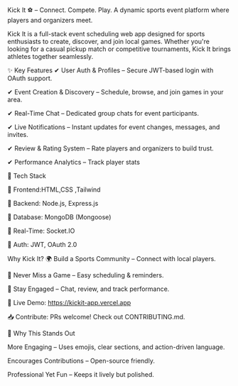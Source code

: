 Kick It ⚽ – Connect. Compete. Play.
A dynamic sports event platform where players and organizers meet.
 
Kick It is a full-stack event scheduling web app designed for sports enthusiasts to create, discover, and join local games. Whether you're looking for a casual pickup match or competitive tournaments, Kick It brings athletes together seamlessly.



✨ Key Features
✔ User Auth & Profiles – Secure JWT-based login with OAuth support.

✔ Event Creation & Discovery – Schedule, browse, and join games in your area.

✔ Real-Time Chat – Dedicated group chats for event participants.

✔ Live Notifications – Instant updates for event changes, messages, and invites.

✔ Review & Rating System – Rate players and organizers to build trust.

✔ Performance Analytics – Track player stats 




🚀 Tech Stack

🔹 Frontend:HTML,CSS ,Tailwind

🔹 Backend: Node.js, Express.js

🔹 Database: MongoDB (Mongoose)

🔹 Real-Time: Socket.IO

🔹 Auth: JWT, OAuth 2.0




Why Kick It?
🌍 Build a Sports Community – Connect with local players.

📅 Never Miss a Game – Easy scheduling & reminders.

💬 Stay Engaged – Chat, review, and track performance.

🔗 Live Demo: https://kickit-app.vercel.app

📥 Contribute: PRs welcome! Check out CONTRIBUTING.md.

🎯 Why This Stands Out

More Engaging – Uses emojis, clear sections, and action-driven language.

Encourages Contributions – Open-source friendly.

Professional Yet Fun – Keeps it lively but polished.


